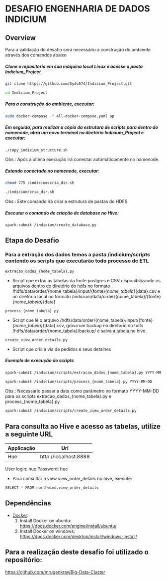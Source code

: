 # DESAFIO ENGENHARIA DE DADOS INDICIUM 



## Overview
Para a validação do desafio será necessário a construção do ambiente através dos comandos abaixo



##### Clone o repositório em sua máquina local Linux e acesse a pasta Indicium_Project
```sh
git clone https://github.com/Syds674/Indicium_Project.git
```
```sh
cd Indicium_Project
```

##### Para a construção do ambiente, executar:
```sh
sudo docker-compose -f all-docker-compose.yaml up
```

##### Em seguida, para realizar a cópia da estrutura de scripts para dentro do namenode, abra um novo terminal no diretório Indicium_Project e executar: 
```sh
./copy_indicium_structure.sh
```
Obs.: Após a ultima execução irá conectar automáticamente no namenode.


##### Estando conectado no namenode, executar:
```sh
chmod 775 /indicium/cria_dir.sh
```
```sh
./indicium/cria_dir.sh
```
Obs.: Este comando irá criar a estrutura de pastas do HDFS

##### Executar o comando de criação de database no Hive:
```sh
spark-submit /indicium/create_database.py
```


## Etapa do Desafio

### Para a extração dos dados temos a pasta /indicium/scripts contendo os scripts que executarão todo processo de ETL
```
extracao_dados_{nome_tabela}.py
```
- Script que extrai as tabelas da fonte postgres e CSV disponibilizando os arquivos dentro do diretório do hdfs no formato /hdfs/data/order/{nome_tabela}/input/{fonte}_{nome_tabela}_{data}.csv e no diretório local no formato /indicium/data/order/{nome_tabela}/{fonte}_{nome_tabela}_{data}


```
process_{nome_tabela}.py 
```
- Script que lê o arquivo  /hdfs/data/order/{nome_tabela}/input/{fonte}_{nome_tabela}_{data}.csv, grava um backup no diretório do hdfs /hdfs/data/order/{nome_tabela}/backup/ e salva a tabela no hive.


```
create_view_order_details.py 
```
- Script que cria a via de pedidos e seus detalhes


##### Exemplo de execução do scripts
```sh
spark-submit /indicium/scripts/extracao_dados_{nome_tabela}.py YYYY-MM-DD
```
```sh
spark-submit /indicium/scripts/process_{nome_tabela}.py YYYY-MM-DD
```
Obs.: Necessário passar a data como parâmetro no formato YYYY-MM-DD para os scripts extracao_dados_{nome_tabela}.py e process_{nome_tabela}.py

```sh
spark-submit /indicium/scripts/create_view_order_details.py
```



## Para consulta ao Hive e acesso as tabelas, utilize a seguinte URL

|Applicação | Url |
|--- |--- |
| Hue | http://localhost:8888 |

User login: hue
Password: hue

- Para consultar a view view_order_details no hive, execute:
```sh
SELECT * FROM northwind.view_order_details 
```


## Dependências
- [Docker](https://docs.docker.com/):
    1. Install Docker on ubuntu: https://docs.docker.com/engine/install/ubuntu/
    2. Install Docker on windows: https://docs.docker.com/desktop/install/windows-install/
 
## Para a realização deste desafio foi utilizado o repositório:
https://github.com/mrugankray/Big-Data-Cluster
